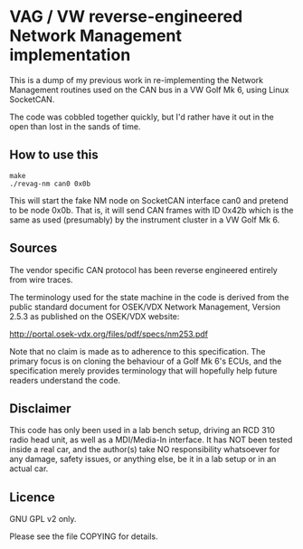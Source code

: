 VAG / VW reverse-engineered Network Management implementation
==============================================================

This is a dump of my previous work in re-implementing the Network
Management routines used on the CAN bus in a VW Golf Mk 6, using
Linux SocketCAN.

The code was cobbled together quickly, but I'd rather have it out
in the open than lost in the sands of time.


How to use this
----------------

    make
    ./revag-nm can0 0x0b

This will start the fake NM node on SocketCAN interface can0 and
pretend to be node 0x0b. That is, it will send CAN frames with
ID 0x42b which is the same as used (presumably) by the instrument
cluster in a VW Golf Mk 6.


Sources
--------

The vendor specific CAN protocol has been reverse engineered entirely
from wire traces.


The terminology used for the state machine in the code is derived
from the public standard document for OSEK/VDX Network Management,
Version 2.5.3 as published on the OSEK/VDX website:

  http://portal.osek-vdx.org/files/pdf/specs/nm253.pdf

Note that no claim is made as to adherence to this specification.
The primary focus is on cloning the behaviour of a Golf Mk 6's ECUs,
and the specification merely provides terminology that will hopefully
help future readers understand the code.


Disclaimer
-----------

This code has only been used in a lab bench setup, driving an RCD 310
radio head unit, as well as a MDI/Media-In interface. It has NOT been
tested inside a real car, and the author(s) take NO responsibility
whatsoever for any damage, safety issues, or anything else, be it
in a lab setup or in an actual car.


Licence
--------

GNU GPL v2 only.

Please see the file COPYING for details.
